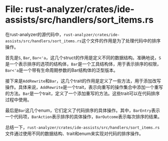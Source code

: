 # File: rust-analyzer/crates/ide-assists/src/handlers/sort_items.rs

在rust-analyzer的源代码中，`rust-analyzer/crates/ide-assists/src/handlers/sort_items.rs`这个文件的作用是为了处理代码中的排序操作。

首先是`S`, `Bar`, `Bar<'a`，这几个struct的作用是定义不同的数据结构。准确地说，`S`是一个表示排序的选项的结构体，`Bar`是一个工具结构体，用于表示排序的权限，`Bar<'a`是一个带有生命周期参数的Bar结构体的泛型版本。

接下来是`AddRewrite`和`Bar`，这几个trait的作用是定义了一些方法，用于添加改写操作。具体来说，`AddRewrite`是一个trait，表示向重写的操作集合中添加一个重写的方法。`Bar`是一个trait，定义了一个添加重写的方法。这些trait可以在代码排序过程中使用。

最后是`Bar`这几个enum，它们定义了代码排序的具体操作。其中，`BarEntry`表示一个代码项，`BarAction`表示排序的具体操作，`BarOutcome`表示每次排序的结果。

总结一下，`rust-analyzer/crates/ide-assists/src/handlers/sort_items.rs`文件通过使用不同的数据结构、trait和enum来实现对代码的排序操作。

